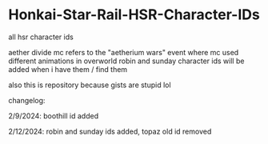 # Honkai-Star-Rail-HSR-Character-IDs
all hsr character ids

aether divide mc refers to the "aetherium wars" event where mc used different animations in overworld
robin and sunday character ids will be added when i have them / find them

also this is repository because gists are stupid lol

changelog:

2/9/2024: boothill id added

2/12/2024: robin and sunday ids added, topaz old id removed
